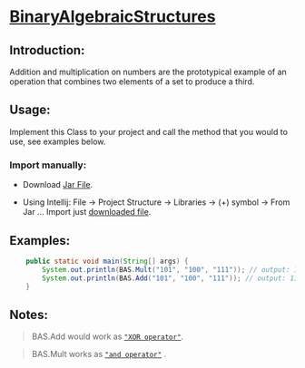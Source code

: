 # [BinaryAlgebraicStructures](https://en.wikipedia.org/wiki/Algebraic_structure)

## Introduction:

Addition and multiplication on numbers are the prototypical example of an operation that combines two elements of a set to produce a third.

## Usage:

Implement this Class to your project and call the method that you would to use, see examples below.

### Import manually:

* Download [Jar File](BinaryAlgebraicStructure.jar).

* Using Intellij: File -> Project Structure -> Libraries -> (+) symbol -> From Jar ... Import just [downloaded file](BinaryAlgebraicStructure.jar).

## Examples:

````java
    public static void main(String[] args) {
        System.out.println(BAS.Mult("101", "100", "111")); // output: 100
        System.out.println(BAS.Add("101", "100", "111")); // output: 110
    }

````

## Notes:

>  BAS.Add would work as [`"XOR operator"`](https://en.wikipedia.org/wiki/XOR_gate).

>  BAS.Mult works as [`"and operator"`](https://en.wikipedia.org/wiki/Bitwise_operation#AND) .